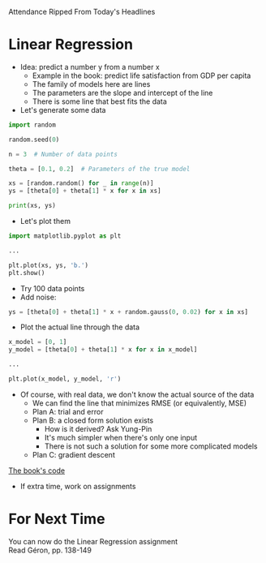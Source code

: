 Attendance
Ripped From Today's Headlines

# Linear Regression
* Idea: predict a number y from a number x
  * Example in the book: predict life satisfaction from GDP per capita
  * The family of models here are lines
  * The parameters are the slope and intercept of the line
  * There is some line that best fits the data
* Let's generate some data
```python
import random

random.seed(0)

n = 3  # Number of data points

theta = [0.1, 0.2]  # Parameters of the true model

xs = [random.random() for _ in range(n)]
ys = [theta[0] + theta[1] * x for x in xs]

print(xs, ys)
```

* Let's plot them
```python
import matplotlib.pyplot as plt

...

plt.plot(xs, ys, 'b.')
plt.show()
```
* Try 100 data points
* Add noise:
```python
ys = [theta[0] + theta[1] * x + random.gauss(0, 0.02) for x in xs]
```
* Plot the actual line through the data
```python
x_model = [0, 1]
y_model = [theta[0] + theta[1] * x for x in x_model]

...

plt.plot(x_model, y_model, 'r')
```
* Of course, with real data, we don't know the actual source of the data
  * We can find the line that minimizes RMSE (or equivalently, MSE)
  * Plan A: trial and error
  * Plan B: a closed form solution exists
    * How is it derived? Ask Yung-Pin
    * It's much simpler when there's only one input
    * There is not such a solution for some more complicated models
  * Plan C: gradient descent

[The book's code](https://github.com/ageron/handson-ml3/blob/main/04_training_linear_models.ipynb)

* If extra time, work on assignments

# For Next Time
You can now do the Linear Regression assignment  
Read Géron, pp. 138-149

